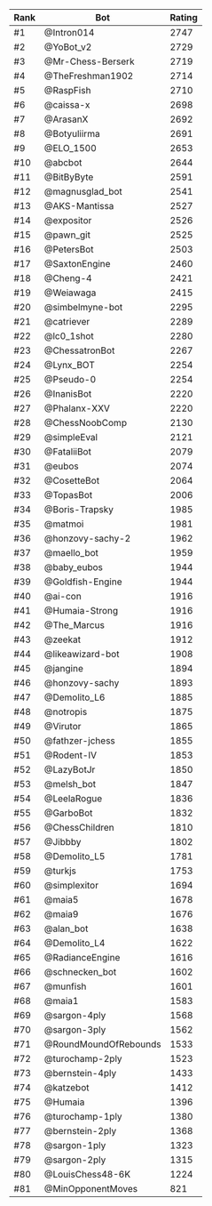 Rank|Bot|Rating
---|---|---
#1|@Intron014|2747
#2|@YoBot_v2|2729
#3|@Mr-Chess-Berserk|2719
#4|@TheFreshman1902|2714
#5|@RaspFish|2710
#6|@caissa-x|2698
#7|@ArasanX|2692
#8|@Botyuliirma|2691
#9|@ELO_1500|2653
#10|@abcbot|2644
#11|@BitByByte|2591
#12|@magnusglad_bot|2541
#13|@AKS-Mantissa|2527
#14|@expositor|2526
#15|@pawn_git|2525
#16|@PetersBot|2503
#17|@SaxtonEngine|2460
#18|@Cheng-4|2421
#19|@Weiawaga|2415
#20|@simbelmyne-bot|2295
#21|@catriever|2289
#22|@lc0_1shot|2280
#23|@ChessatronBot|2267
#24|@Lynx_BOT|2254
#25|@Pseudo-0|2254
#26|@InanisBot|2220
#27|@Phalanx-XXV|2220
#28|@ChessNoobComp|2130
#29|@simpleEval|2121
#30|@FataliiBot|2079
#31|@eubos|2074
#32|@CosetteBot|2064
#33|@TopasBot|2006
#34|@Boris-Trapsky|1985
#35|@matmoi|1981
#36|@honzovy-sachy-2|1962
#37|@maello_bot|1959
#38|@baby_eubos|1944
#39|@Goldfish-Engine|1944
#40|@ai-con|1916
#41|@Humaia-Strong|1916
#42|@The_Marcus|1916
#43|@zeekat|1912
#44|@likeawizard-bot|1908
#45|@jangine|1894
#46|@honzovy-sachy|1893
#47|@Demolito_L6|1885
#48|@notropis|1875
#49|@Virutor|1865
#50|@fathzer-jchess|1855
#51|@Rodent-IV|1853
#52|@LazyBotJr|1850
#53|@melsh_bot|1847
#54|@LeelaRogue|1836
#55|@GarboBot|1832
#56|@ChessChildren|1810
#57|@Jibbby|1802
#58|@Demolito_L5|1781
#59|@turkjs|1753
#60|@simplexitor|1694
#61|@maia5|1678
#62|@maia9|1676
#63|@alan_bot|1638
#64|@Demolito_L4|1622
#65|@RadianceEngine|1616
#66|@schnecken_bot|1602
#67|@munfish|1601
#68|@maia1|1583
#69|@sargon-4ply|1568
#70|@sargon-3ply|1562
#71|@RoundMoundOfRebounds|1533
#72|@turochamp-2ply|1523
#73|@bernstein-4ply|1433
#74|@katzebot|1412
#75|@Humaia|1396
#76|@turochamp-1ply|1380
#77|@bernstein-2ply|1368
#78|@sargon-1ply|1323
#79|@sargon-2ply|1315
#80|@LouisChess48-6K|1224
#81|@MinOpponentMoves|821
